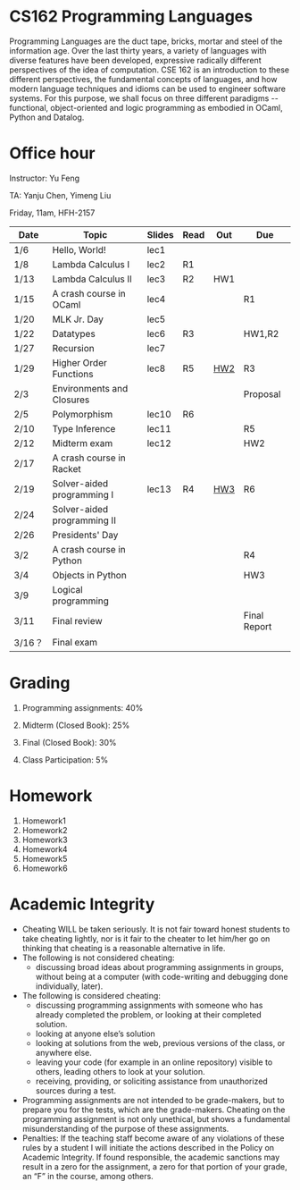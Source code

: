 # CS162 Programming Languages

Programming Languages are the duct tape, bricks, mortar and steel of the information age. Over the last thirty years, a variety of languages with diverse features have been developed, expressive radically different perspectives of the idea of computation. CSE 162 is an introduction to these different perspectives, the fundamental concepts of languages, and how modern language techniques and idioms can be used to engineer software systems. For this purpose, we shall focus on three different paradigms -- functional, object-oriented and logic programming as embodied in OCaml, Python and Datalog.

# Office hour
Instructor: Yu Feng

TA: Yanju Chen, Yimeng Liu

Friday, 11am, HFH-2157

| Date  | Topic                                         | Slides | Read | Out | Due |
|-------|-----------------------------------------------|--------|------|-----|-----|
| 1/6  | Hello, World!                                  |  lec1     |      |     |     |
| 1/8  | Lambda Calculus I          |  lec2      |  R1    |     |     |
| 1/13  | Lambda Calculus II             |  lec3      |  R2    | HW1    |     |
| 1/15  | A crash course in OCaml       |  lec4     |      |     | R1    |
| 1/20 | MLK Jr. Day                    |  lec5    |      |     |     |
| 1/22 | Datatypes                           |  lec6      |   R3   |     |  HW1,R2   |
| 1/27 | Recursion                           |  lec7     |      |     |     |
| 1/29 | Higher Order Functions              | lec8        |   R5   |  [HW2](hw2/HW2.md)   |  R3   |
| 2/3 | Environments and Closures                            |        |      |     | Proposal    |
| 2/5 | Polymorphism                         | lec10       |   R6   |     |     |
| 2/10  | Type Inference   | lec11        |      |     |   R5  |
| 2/12  | Midterm exam | lec12       |      |     |  HW2   |
| 2/17 | A crash course in Racket                          |        |      |     |     |
| 2/19 | Solver-aided programming I                        | lec13      |  R4     | [HW3](hw3/HW3.md)    |  R6   |
| 2/24 | Solver-aided programming II                 |        |      |     |     |
| 2/26 | Presidents' Day               |        |      |     |     |
| 3/2 | A crash course in Python        |        |      |     | R4   |
| 3/4 | Objects in Python                            |        |      |     |  HW3   |
| 3/9  | Logical programming         |        |      |     |     |
| 3/11  | Final review                               |        |      |     |  Final Report  |
| 3/16？  | Final exam                               |        |      |     |    |

# Grading

1. Programming assignments: 40%
 
2. Midterm (Closed Book): 25%
     
3. Final (Closed Book): 30%
  
4. Class Participation: 5%



# Homework

1. Homework1
2. Homework2
3. Homework3
4. Homework4
5. Homework5
6. Homework6

# Academic Integrity
- Cheating WILL be taken seriously. It is not fair toward honest students to take cheating lightly, nor is it fair to the cheater to let him/her go on thinking that cheating is a reasonable alternative in life.
- The following is not considered cheating:
   - discussing broad ideas about programming assignments in groups, without being at a computer (with code-writing and debugging done individually, later).
- The following is considered cheating:
   - discussing programming assignments with someone who has already completed the problem, or looking at their completed solution.
   - looking at anyone else’s solution
   - looking at solutions from the web, previous versions of the class, or anywhere else.
   - leaving your code (for example in an online repository) visible to others, leading others to look at your solution.
   - receiving, providing, or soliciting assistance from unauthorized sources during a test.
- Programming assignments are not intended to be grade-makers, but to prepare you for the tests, which are the grade-makers. Cheating on the programming assignment is not only unethical, but shows a fundamental misunderstanding of the purpose of these assignments.
- Penalties: If the teaching staff become aware of any violations of these rules by a student I will initiate the actions described in the Policy on Academic Integrity. If found responsible, the academic sanctions may result in a zero for the assignment, a zero for that portion of your grade, an “F” in the course, among others.

